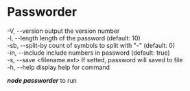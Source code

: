 # Passworder

-V, --version output the version number <br>
-l, --length <number> length of the password (default: 10)<br>
-sb, --split-by <number> count of symbols to split with "-" (default: 0)<br>
-in, --include <number> include numbers in password (default: true)<br>
-s, --save <filename.ext> If setted, password will saved to file<br>
-h, --help display help for command<br>

  
  ***node passworder*** to run
